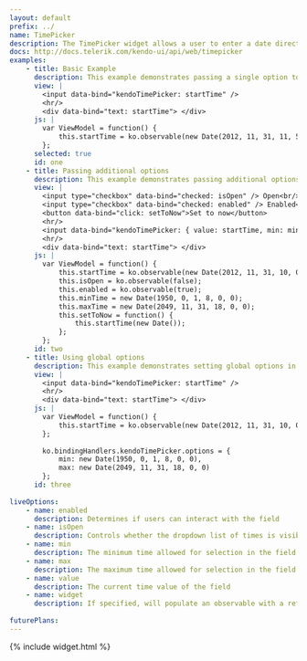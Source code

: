```yaml
---
layout: default
prefix: ../
name: TimePicker
description: The TimePicker widget allows a user to enter a date directly or open a visual calendar to make a selection.
docs: http://docs.telerik.com/kendo-ui/api/web/timepicker
examples:
    - title: Basic Example
      description: This example demonstrates passing a single option to bind against the value of the TimePicker widget.
      view: |
        <input data-bind="kendoTimePicker: startTime" />
        <hr/>
        <div data-bind="text: startTime"> </div>
      js: |
        var ViewModel = function() {
            this.startTime = ko.observable(new Date(2012, 11, 31, 11, 59, 59));
        };
      selected: true
      id: one
    - title: Passing additional options
      description: This example demonstrates passing additional options in the data-bind attribute with *value* now being explicitly specified. The *setToToday* button makes an update to the view model to show that the widget responds accordingly.
      view: |
        <input type="checkbox" data-bind="checked: isOpen" /> Open<br/>
        <input type="checkbox" data-bind="checked: enabled" /> Enabled<br/>
        <button data-bind="click: setToNow">Set to now</button>
        <hr/>
        <input data-bind="kendoTimePicker: { value: startTime, min: minTime, max: maxTime, enabled: enabled, isOpen: isOpen }" />
        <hr/>
        <div data-bind="text: startTime"> </div>
      js: |
        var ViewModel = function() {
            this.startTime = ko.observable(new Date(2012, 11, 31, 10, 0, 0));
            this.isOpen = ko.observable(false);
            this.enabled = ko.observable(true);
            this.minTime = new Date(1950, 0, 1, 8, 0, 0);
            this.maxTime = new Date(2049, 11, 31, 18, 0, 0);
            this.setToNow = function() {
                this.startTime(new Date());
            };
        };
      id: two
    - title: Using global options
      description: This example demonstrates setting global options in *ko.bindingHandlers.kendoTimePicker.options*. This helps to simplify the markup for settings that can be used as a default for all instances of this widget.
      view: |
        <input data-bind="kendoTimePicker: startTime" />
        <hr/>
        <div data-bind="text: startTime"> </div>
      js: |
        var ViewModel = function() {
            this.startTime = ko.observable(new Date(2012, 11, 31, 10, 0, 0));
        };
        
        ko.bindingHandlers.kendoTimePicker.options = {
            min: new Date(1950, 0, 1, 8, 0, 0),
            max: new Date(2049, 11, 31, 18, 0, 0)
        };
      id: three
      
liveOptions:
    - name: enabled
      description: Determines if users can interact with the field
    - name: isOpen
      description: Controls whether the dropdown list of times is visible
    - name: min
      description: The minimum time allowed for selection in the field
    - name: max
      description: The maximum time allowed for selection in the field
    - name: value
      description: The current time value of the field
    - name: widget
      description: If specified, will populate an observable with a reference to the actual widget
        
futurePlans:
---
```


{% include widget.html %}
